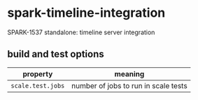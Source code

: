 # spark-timeline-integration
SPARK-1537 standalone: timeline server integration


## build and test options

| property| meaning|
|------|------|
| `scale.test.jobs` | number of jobs to run in scale tests |
